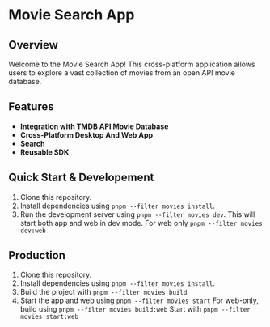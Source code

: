 # Movie Search App

## Overview
Welcome to the Movie Search App! This cross-platform application allows users to explore a vast collection of movies from an open API movie database.

## Features
- **Integration with TMDB API Movie Database** 
- **Cross-Platform Desktop And Web App**
- **Search**
- **Reusable SDK**

## Quick Start & Developement
1. Clone this repository.
2. Install dependencies using `pnpm --filter movies install`.
3. Run the development server using `pnpm --filter movies dev`.
This will start both app and web in dev mode. For web only `pnpm --filter movies dev:web`


## Production
1. Clone this repository.
2. Install dependencies using `pnpm --filter movies install`.
3. Build the project with `pnpm --filter movies build`
3. Start the app and web using `pnpm --filter movies start`
For web-only, build using `pnpm --filter movies build:web`
Start with `pnpm --filter movies start:web`
